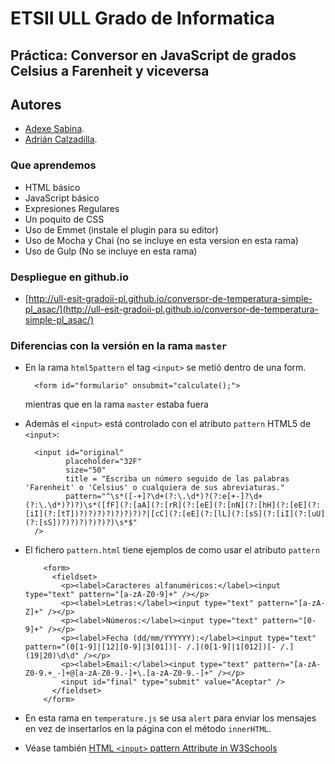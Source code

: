 # ETSII ULL Grado de Informatica

## Práctica: Conversor en JavaScript de grados Celsius a Farenheit y viceversa

## Autores

* [Adexe Sabina](http://alu0100769609.github.io/PL-Page/).
* [Adrián Calzadilla](http://adcalzadilla.github.io/).

### Que aprendemos

* HTML básico
* JavaScript básico
* Expresiones Regulares
* Un poquito de CSS
* Uso de Emmet (instale el plugin para su editor)
* Uso de Mocha y Chai (no se incluye en esta version en esta rama)
* Uso de Gulp (No se incluye en esta rama)

### Despliegue en github.io

* [http://ull-esit-gradoii-pl.github.io/conversor-de-temperatura-simple-pl_asac/](http://ull-esit-gradoii-pl.github.io/conversor-de-temperatura-simple-pl_asac/)

### Diferencias con la versión en la rama `master`

* En la rama `html5pattern` el tag `<input>` se metió dentro de una form.

        <form id="formulario" onsubmit="calculate();">

  mientras que en la rama `master` estaba fuera

* Además el `<input>` está controlado con el atributo `pattern` HTML5 de `<input>`:

        <input id="original"
               placeholder="32F"
               size="50"
               title = "Escriba un número seguido de las palabras 'Farenheit' o 'Celsius' o cualquiera de sus abreviaturas."
               pattern="^\s*([-+]?\d+(?:\.\d*)?(?:e[+-]?\d+(?:\.\d*)?)?)\s*([fF](?:[aA](?:[rR](?:[eE](?:[nN](?:[hH](?:[eE](?:[iI](?:[tT])?)?)?)?)?)?)?)?|[cC](?:[eE](?:[lL](?:[sS](?:[iI](?:[uU](?:[sS])?)?)?)?)?)?)\s*$"
        />

* El fichero `pattern.html` tiene ejemplos de como usar el atributo `pattern`

          <form>
            <fieldset>
              <p><label>Caracteres alfanuméricos:</label><input type="text" pattern="[a-zA-Z0-9]+" /></p>
              <p><label>Letras:</label><input type="text" pattern="[a-zA-Z]+" /></p>
              <p><label>Números:</label><input type="text" pattern="[0-9]+" /></p>
              <p><label>Fecha (dd/mm/YYYYYY):</label><input type="text" pattern="(0[1-9]|[12][0-9]|3[01])[- /.](0[1-9]|1[012])[- /.](19|20)\d\d" /></p>
              <p><label>Email:</label><input type="text" pattern="[a-zA-Z0-9.+_-]+@[a-zA-Z0-9.-]+\.[a-zA-Z0-9.-]+" /></p>
              <input id="final" type="submit" value="Aceptar" />
            </fieldset>
          </form>

* En esta rama en `temperature.js` se usa `alert` para enviar los mensajes en vez de insertarlos en la página con el método `innerHTML`.

* Véase también [HTML `<input>` pattern Attribute in W3Schools](http://www.w3schools.com/tags/att_input_pattern.asp)
